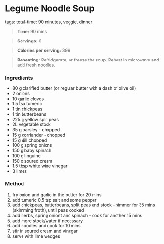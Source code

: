 # Legume Noodle Soup
tags: total-time: 90 minutes, veggie, dinner

> **Time:** 90 mins

> **Servings:** 6

> **Calories per serving:** 399

> **Reheating:** Refridgerate, or freeze the soup. Reheat in microwave and add fresh noodles.

### Ingredients

* 80 g clarified butter (or regular butter with a dash of olive oil)
* 2 onions
* 10 garlic cloves
* 1.5 tsp tumeric
* 1 tin chickpeas
* 1 tin butterbeans
* 225 g yellow split peas
* 2L vegetable stock
* 35 g parsley - chopped
* 15 g corriander - chopped
* 15 g dill chopped
* 100 g spring onions
* 150 g baby spinach
* 100 g linguine
* 150 g soured cream
* 1.5 tbsp white wine vinegar
* 3 limes


### Method

1. fry onion and garlic in the butter for 20 mins
2. add tumeric 0.5 tsp salt and some pepper
3. add chickpeas, butterbeans, split peas and stock - simmer for 35 mins (skimming froth), until peas cooked
4. add herbs, spring oniont and spinach - cook for another 15 mins
5. add more stock/water if necessary
6. add noodles and cook for 10 mins 
7. stir in soured cream and vinegar
8. serve with lime wedges
